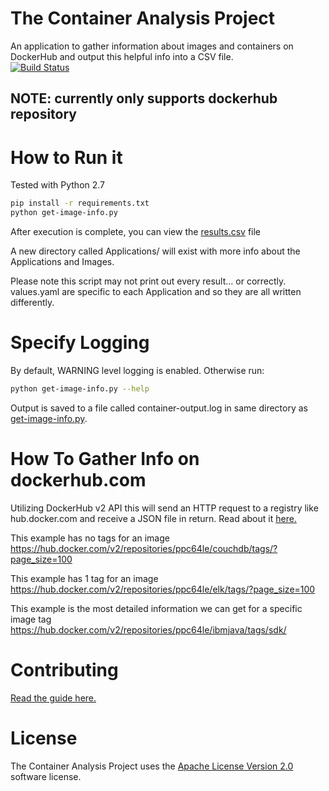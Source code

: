 # The Container Analysis Project
An application to gather information about images and containers on DockerHub and output this helpful info into a CSV file.  
[![Build Status](https://travis-ci.org/EthanHans3n/ContainerAnalysis.svg?branch=master)](https://travis-ci.org/EthanHans3n/ContainerAnalysis)

## NOTE: currently only supports dockerhub repository
 
# How to Run it

Tested with Python 2.7

```bash
pip install -r requirements.txt
python get-image-info.py 
```
After execution is complete, you can view the [results.csv](https://github.com/mtarsel/ContainerAnalysis/blob/master/docs/results.pdf) file

A new directory called Applications/ will exist with more info about the Applications and Images.

Please note this script may not print out every result... or correctly. values.yaml are specific to each Application and so they are all written differently.

# Specify Logging

By default, WARNING level logging is enabled. Otherwise run:

```bash
python get-image-info.py --help
```

Output is saved to a file called container-output.log in same directory as [get-image-info.py](./get-image-info.py). 


# How To Gather Info on dockerhub.com

Utilizing DockerHub v2 API this will send an HTTP request to a registry like hub.docker.com and
receive a JSON file in return. Read about it [here.](https://docs.docker.com/registry/spec/api/)

This example has no tags for an image
https://hub.docker.com/v2/repositories/ppc64le/couchdb/tags/?page_size=100

This example has 1 tag for an image
https://hub.docker.com/v2/repositories/ppc64le/elk/tags/?page_size=100

This example is the most detailed information we can get for a specific image
tag
https://hub.docker.com/v2/repositories/ppc64le/ibmjava/tags/sdk/

# Contributing

[Read the guide here.](https://github.com/mtarsel/ContainerAnalysis/blob/master/docs/CONTRIBUTING.md)

# License
The Container Analysis Project uses the [Apache License Version 2.0](https://github.com/mtarsel/ContainerAnalysis/blob/master/docs/LICENSE) software license.
